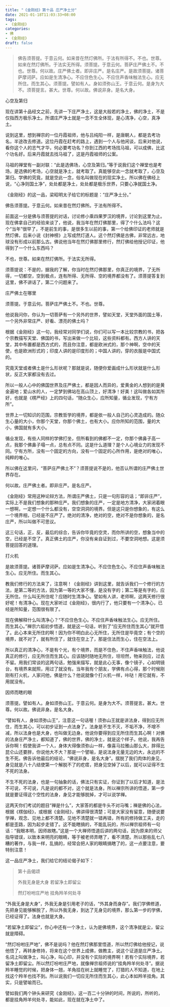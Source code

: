 ```yaml
---
title: "《金刚经》第十品 庄严净土分"
date: 2021-01-18T11:03:33+08:00
tags: 
- 《金刚经》
categories: 
- 佛
- 《金刚经》
draft: false
---
```


> 佛告须菩提。于意云何。如来昔在然灯佛所。于法有所得不。不也。世尊。如来在然灯佛所。于法实无所得。须菩提。于意云何。菩萨庄严佛土不。不也。世尊。何以故。庄严佛土者。即非庄严。是名庄严。是故须菩提。诸菩萨摩诃萨。应如是生清净心。不应住色生心。不应住声香味触法生心。应无所住。而生其心。须菩提。譬如有人。身如须弥山王。于意云何。是身为大不。须菩提言。甚大。世尊。何以故。佛说非身。是名大身。

心空及第归

现在讲第十品经文之前，先讲一下庄严净土，这是大般若的净土，佛的净土，不是仅指西方极乐净土。所谓庄严净土就是一念不生全体现，是心清净，心空，真净土。

说到这里，想到禅宗的一位丹霞祖师，他与吕纯阳一样，是唐朝人，都是去考功名，半途改去修道。这位丹霞在赶考的路上，遇到一个人与他闲谈，后来对他说，看你这个人的志气才华，何必要考功名？你到江西的考场找马祖，可以成佛，比这个功名好。后来丹霞就去找马祖了，这是丹霞祖师的公案。

马祖的禅堂有一副对联：“此是选佛场，心空及第归。”等于说我们这个禅堂也是考场，是选佛的考场，心空就是净土，就考取了。真能够空此一念就考取了，心空及第归。学佛的究竟，就是空此一念，俗名叫做现在的现实净土。所以佛在佛经上说，“心净则国土净”，处处都是净土，处处都是极乐世界，只要心净就国土净。

《金刚经》的这一品，梁昭明太子给它的标题是：“庄严净土分。”

佛告须菩提。于意云何。如来昔在然灯佛所。于法有所得不。

前面这一分是佛与须菩提的对话，讨论修小乘四果罗汉的境界，讨论到这里为止。现在佛拿自己的经验来谈了，他说，我当年在然灯佛那里，得了个什么法吗？这个“当年”很早了，不是前生的事，是很多生以前的事，第一个给佛印证的老师就是然灯佛，后来小说《封神榜》上写成然灯道人。这个然灯佛是古佛，非常远古，地球没有形成以前那么古。佛说他当年在然灯佛那里修行，然灯佛给他授记印证，他得到了一个什么东西吗？

不也，世尊。如来在然灯佛所。于法实无所得。

须菩提说：不是的，据我的了解，你当时在然灯佛那里，你真正的境界，了无所得，一切都空，空到极点，连有所得、无所得、空的境界都没有了。须菩提答复到这里，佛不讲话了，第二个问题来了。

庄严佛土在哪里

须菩提。于意云何。菩萨庄严佛土不。不也。世尊。

他说我问你，你认为一切菩萨有一个另外的世界，譬如天堂，天堂外面的国土等，一个另外非常庄严、好看、漂亮的佛土吗？

根据《金刚经》这一句，我经常对同学们说，你们可以写一本比较宗教的书，把各个宗教描写天堂、佛国的书，写出来做一个比较，这些资料都有。西方人讲的天堂，其中布置都是西方式的，而且你注意，都是欧洲式的，那个神啊，空中的天使，也是欧洲形式的；印度人讲的是印度形的；中国人讲的，穿的衣服是中国式的。

究竟天堂或者佛土是什么形状呢？那就是说，随便你爱画成什么形状就是什么形状，反正大家都没有去过。

所以一般人心中的佛国世界及庄严佛土，都是因人而异的，爱黄金的人想到的是黄金遍地；爱山水的人，一定梦到佛站在高山顶上，好清净！好美！这叫做各如其所好，也就是《楞严经》上的四句话，“随众生心，应所知量，循业发现，宁有方所”。

世界上一切知识的范围，宗教哲学的境界，都是依一般人自己的心灵造成的。随众生心量的大小，你那个天堂，你那个佛土，也有大小。应你所知的范围，量的大小，佛国就有多大小。

循业发现，有些人同样的学佛打坐，但所看到的佛都不一定，你那个佛鼻子高一点，我那个佛鼻子塌一点，总有点不同。这是什么道理？是个人心境业力的发现不同。宁有方所，没有一个固定的方向，没有一个固定的心所作用，是绝对的唯心，纯粹的唯心。

所以佛在这里问，“菩萨庄严佛土不”？须菩提说不是的，他否认所谓的庄严佛土世界存在。

何以故。庄严佛土者。即非庄严。是名庄严。

《金刚经》常用这种论辩方法，所谓庄严佛土，只是一句形容的话；“即非庄严”，实际上不是我们想象的那种庄严。我们想象的庄严，一定是地方清净，大家闭着眼一想啊，一定想一个什么都没有，空空洞洞的境界。但是这只是你想象的，有这么一个境界相，已经是不庄严了。绝对的清净，绝对的空，绝对不是你想象的，是名庄严，所以叫做不可思议。

这三句话，正，反，最后的综合，告诉你毕竟的空灵，而你所讲的空，想象当中的空，已经是不空了。真正佛土的庄严，你没有亲自证到过，不要空洞地想。这是须菩提回答的道理。

打火机

是故须菩提。诸菩萨摩诃萨。应如是生清净心。不应住色生心。不应住声香味触法生心。应无所住。而生其心。

教我们修行的方法来了，注意啊！《金刚经》讲到这里，就告诉我们一个修行的方法，是第二等的方法，因为第一等的大家不懂，是没有字的；第二等是有字的，应无所住。什么叫无所住呢？应随时生清净心。譬如有人讲，老师啊，这两天修行很好呢！有清净心。现在大家听过《金刚经》，很内行了，他只要有一个清净心，已经是所知量，范围很有限了。

现在佛解释什么叫清净心？“不应住色生心。不应住声香味触法生心。应无所住。而生其心。”禅宗六祖初步悟道，就是这一句话，听到了“应无所住而生其心”就开悟了。此心本来无所住的啊！因为你不明白此心无所住，无所住是毕竟空；有个空的境界，就不对了，就有所住了，就住在空上了，那是住法而生心，住在空法上。

所以真正的清净心，不是有个光，有个境界，而是不住色，不住声香味触法，他说真正的修行，应无所住而生其心。应该随时随地无所住，坦坦然，物来则应，过去不留。用我们常谈的这两句话，勉强来描写，就是此心无事，像个镜子，心如明镜台，有境界来就照，用过了就没有。当年我有个朋友，学佛有点心得，那个时候刚刚有打火机，人家问他，佛是什么？他说就像个打火机一样，咔哒！用它就有，不用就没有。

因师而瞎的眼

须菩提。譬如有人。身如须弥山王。于意云何。是身为大不。须菩提言。甚大。世尊。何以故。佛说非身。是名大身。

“譬如有人，身如须弥山王”，注意这一句话喔！须弥山王就是讲法身，得到应无所住，而生其心，可以初步证到一点法身了。法身是不生不灭，不垢不净，不增不减，所以法身也是大身，也叫做无边身。他说你要得到应无所住而生其心啊！对佛的法身庄严净土，都知道了，佛的世界，佛的净土，就是这个样子。他说，我再告诉你啊！假使我讲一个人，身体大得像须弥山一样，像喜马拉雅山那么大，胖得比昆仑山还要胖，你说他大不大？那是一个譬喻，是说法身无量无边的大，永远的不生不死。佛告诉他最后的结论，“佛说非身，是名大身”。摆脱了我们肉体的身见，身见就是八十八结使第一个解脱不了的疙瘩，把身见空掉了以后，就可以证得不生不死的法身。

不生不死的法身，也是一句抽象的话，佛法只有实证，你证到了以后才知道，是法不可说，不可说，凡是说的都不对，这个就是法身。所以禅宗所讲的悟道，第一步就是要证得这个空性的法身，身见才能够脱掉，才可以说学禅。

这两天你们考试的题目“禅是什么”，大家答的都是牛头不对马嘴；禅是佛的心法，根据《楞伽经》，或根据《金刚经》，佛讲得很清楚；可是大家没有留意，随便说要学禅，观念、见地上都不清楚。见地不清楚就一错再错，所有的修持做工夫，走的都是歪路，因为起步走错了。这不能瞎搞的，不能乱玩的，所以禅宗祖师有一句话：“我眼本明，因师故瞎。”这是一个大禅师悟道后讲的两句话，因为原来的师父指导错误，以致本来明亮的眼睛，等于被老师弄瞎了，看不清楚。所以那些乱七八糟的著作，与我一样，乱搞的，经常会把人家的眼睛搞瞎了的，这一点要注意，要特别注意！

这一品庄严净土，我们给它的结论偈子如下：

> 第十品偈颂
>
> 外我无身是大身 若留净土即留尘
>
> 然灯吩咐庄严地 挂角羚羊何处寻

“外我无身是大身”，外我无身是引用老子的话，“外其身而身存”。我们学佛修道，先把身见能够解脱了，所以外我无身，到达了无身见的境界，那么第一步的学佛，已经证得了。法身也就是大身。

“若留净土即留尘”，你心中还有一个净土，认为是佛境界，这个清净就是尘，留尘就是障碍。

“然灯吩咐庄严地”，佛不是说吗？他在然灯佛那里悟道，所以然灯佛给他授记，说他悟了，再转身修持，将来在这个世界上成佛，做教主，说这个证道是庄严净土。名词上叫做净土，叫心净，叫心印，并没有个实际的境界啊！若有个实际境界，若留净土即留尘。所以然灯吩咐庄严地，就像禅宗祖师说的“挂角羚羊何处寻”。据说羚羊睡觉的时候，把身体一翘，羊角挂在树上就睡觉了，打猎的人不知道，在地上找这个羚羊也找不到。所以说我们一切应无所住而生其心，此心本如羚羊挂角。其实，只是譬喻而已。

譬如我们两个钟头来研究《金刚经》，这一百二十分钟的时间，所说的，所听的，都是挂角羚羊何处寻，能如此，现在就在净土中了。